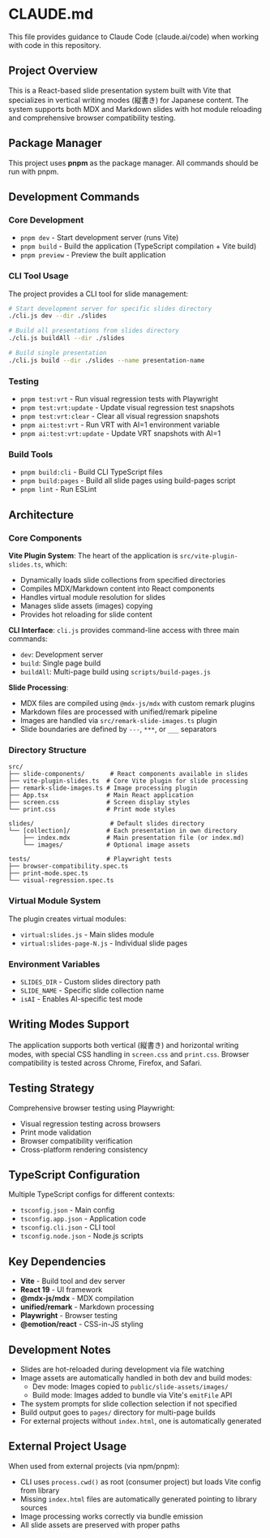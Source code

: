 # CLAUDE.md

This file provides guidance to Claude Code (claude.ai/code) when working with code in this repository.

## Project Overview

This is a React-based slide presentation system built with Vite that specializes in vertical writing modes (縦書き) for Japanese content. The system supports both MDX and Markdown slides with hot module reloading and comprehensive browser compatibility testing.

## Package Manager

This project uses **pnpm** as the package manager. All commands should be run with pnpm.

## Development Commands

### Core Development

- `pnpm dev` - Start development server (runs Vite)
- `pnpm build` - Build the application (TypeScript compilation + Vite build)
- `pnpm preview` - Preview the built application

### CLI Tool Usage

The project provides a CLI tool for slide management:

```bash
# Start development server for specific slides directory
./cli.js dev --dir ./slides

# Build all presentations from slides directory
./cli.js buildAll --dir ./slides

# Build single presentation
./cli.js build --dir ./slides --name presentation-name
```

### Testing

- `pnpm test:vrt` - Run visual regression tests with Playwright
- `pnpm test:vrt:update` - Update visual regression test snapshots
- `pnpm test:vrt:clear` - Clear all visual regression snapshots
- `pnpm ai:test:vrt` - Run VRT with AI=1 environment variable
- `pnpm ai:test:vrt:update` - Update VRT snapshots with AI=1

### Build Tools

- `pnpm build:cli` - Build CLI TypeScript files
- `pnpm build:pages` - Build all slide pages using build-pages script
- `pnpm lint` - Run ESLint

## Architecture

### Core Components

**Vite Plugin System**: The heart of the application is `src/vite-plugin-slides.ts`, which:

- Dynamically loads slide collections from specified directories
- Compiles MDX/Markdown content into React components
- Handles virtual module resolution for slides
- Manages slide assets (images) copying
- Provides hot reloading for slide content

**CLI Interface**: `cli.js` provides command-line access with three main commands:

- `dev`: Development server
- `build`: Single page build
- `buildAll`: Multi-page build using `scripts/build-pages.js`

**Slide Processing**:

- MDX files are compiled using `@mdx-js/mdx` with custom remark plugins
- Markdown files are processed with unified/remark pipeline
- Images are handled via `src/remark-slide-images.ts` plugin
- Slide boundaries are defined by `---`, `***`, or `___` separators

### Directory Structure

```
src/
├── slide-components/       # React components available in slides
├── vite-plugin-slides.ts  # Core Vite plugin for slide processing
├── remark-slide-images.ts # Image processing plugin
├── App.tsx                # Main React application
├── screen.css             # Screen display styles
└── print.css              # Print mode styles

slides/                     # Default slides directory
└── [collection]/          # Each presentation in own directory
    ├── index.mdx          # Main presentation file (or index.md)
    └── images/            # Optional image assets

tests/                     # Playwright tests
├── browser-compatibility.spec.ts
├── print-mode.spec.ts
└── visual-regression.spec.ts
```

### Virtual Module System

The plugin creates virtual modules:

- `virtual:slides.js` - Main slides module
- `virtual:slides-page-N.js` - Individual slide pages

### Environment Variables

- `SLIDES_DIR` - Custom slides directory path
- `SLIDE_NAME` - Specific slide collection name
- `isAI` - Enables AI-specific test mode

## Writing Modes Support

The application supports both vertical (縦書き) and horizontal writing modes, with special CSS handling in `screen.css` and `print.css`. Browser compatibility is tested across Chrome, Firefox, and Safari.

## Testing Strategy

Comprehensive browser testing using Playwright:

- Visual regression testing across browsers
- Print mode validation
- Browser compatibility verification
- Cross-platform rendering consistency

## TypeScript Configuration

Multiple TypeScript configs for different contexts:

- `tsconfig.json` - Main config
- `tsconfig.app.json` - Application code
- `tsconfig.cli.json` - CLI tool
- `tsconfig.node.json` - Node.js scripts

## Key Dependencies

- **Vite** - Build tool and dev server
- **React 19** - UI framework
- **@mdx-js/mdx** - MDX compilation
- **unified/remark** - Markdown processing
- **Playwright** - Browser testing
- **@emotion/react** - CSS-in-JS styling

## Development Notes

- Slides are hot-reloaded during development via file watching
- Image assets are automatically handled in both dev and build modes:
  - Dev mode: Images copied to `public/slide-assets/images/`
  - Build mode: Images added to bundle via Vite's `emitFile` API
- The system prompts for slide collection selection if not specified
- Build output goes to `pages/` directory for multi-page builds
- For external projects without `index.html`, one is automatically generated

## External Project Usage

When used from external projects (via npm/pnpm):
- CLI uses `process.cwd()` as root (consumer project) but loads Vite config from library
- Missing `index.html` files are automatically generated pointing to library sources
- Image processing works correctly via bundle emission
- All slide assets are preserved with proper paths
